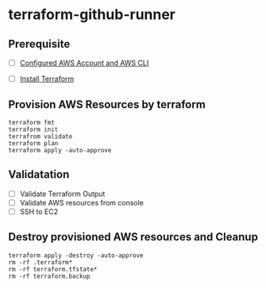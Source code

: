 # terraform-github-runner

## Prerequisite

- [ ] [Configured AWS Account and AWS CLI](https://docs.aws.amazon.com/cli/latest/userguide/cli-chap-configure.html)

- [ ] [Install Terraform](https://developer.hashicorp.com/terraform/tutorials/aws-get-started/install-cli)

## Provision AWS Resources by terraform
```
terraform fmt
terraform init
terrafrom validate
terraform plan
terraform apply -auto-approve
```

## Validatation
- [ ] Validate Terraform Output
- [ ] Validate AWS resources from console
- [ ] SSH to EC2

## Destroy provisioned AWS resources and Cleanup
```
terraform apply -destroy -auto-approve
rm -rf .terraform*
rm -rf terraform.tfstate*
rm -rf terraform.backup
```